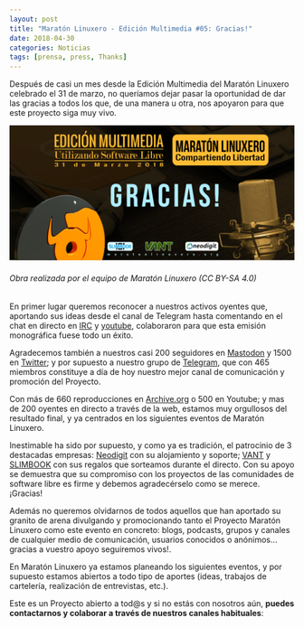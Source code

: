```yaml
---
layout: post
title: "Maratón Linuxero - Edición Multimedia #05: Gracias!"
date: 2018-04-30
categories: Noticias
tags: [prensa, press, Thanks]
---
```

Después de casi un mes desde la Edición Multimedia del Maratón Linuxero celebrado el 31 de marzo, no queríamos dejar pasar la oportunidad de dar las gracias a todos los que, de una manera u otra, nos apoyaron para que este proyecto siga muy vivo.

![#Prensa](/media/Maraton31MAR18/gracias.png)
###### Obra realizada por el equipo de Maratón Linuxero (CC BY-SA 4.0)

En primer lugar queremos reconocer a nuestros activos oyentes que, aportando sus ideas desde el canal de Telegram hasta comentando en el chat en directo en [IRC](https://kiwiirc.com/client/irc.freenode.net:6667/#maratonlinuxero) y [youtube](https://www.youtube.com/maratonlinuxero), colaboraron para que esta emisión monográfica fuese todo un éxito. 

Agradecemos también a nuestros casi 200 seguidores en [Mastodon](https://mastodon.social/@maratonlinuxero) y 1500 en [Twitter](https://twitter.com/maratonlinuxero); y por supuesto a nuestro grupo de [Telegram](https://telegram.me/maratonlinuxero), que con 465 miembros constituye a día de hoy nuestro mejor canal de comunicación y promoción del Proyecto.

Con más de 660 reproducciones en [Archive.org](https://archive.org/details/@maratonlinuxero) o 500 en Youtube; y mas de 200 oyentes en directo a través de la web, estamos muy orgullosos del resultado final, y ya centrados en los siguientes eventos de Maratón Linuxero.

Inestimable ha sido por supuesto, y como ya es tradición, el patrocinio de 3 destacadas empresas: [Neodigit](https://www.neodigit.net/) con su alojamiento y soporte; [VANT](http://www.vantpc.es/) y [SLIMBOOK](https://slimbook.es/) con sus regalos que sorteamos durante el directo. Con su apoyo se demuestra que su compromiso con los proyectos de las comunidades de software libre es firme y debemos agradecérselo como se merece. ¡Gracias!

Además no queremos olvidarnos de todos aquellos que han aportado su granito de arena divulgando y promocionando tanto el Proyecto Maratón Linuxero como este evento en concreto: blogs, podcasts, grupos y canales de cualquier medio de comunicación, usuarios conocidos o anónimos… gracias a vuestro apoyo seguiremos vivos!.

En Maratón Linuxero ya estamos planeando los siguientes eventos, y por supuesto estamos abiertos a todo tipo de aportes (ideas, trabajos de cartelería, realización de entrevistas, etc.). 

Este es un Proyecto abierto a tod@s y si no estás con nosotros aún, **puedes contactarnos y colaborar a través de nuestros canales habituales**:
